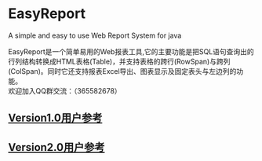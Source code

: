 EasyReport
==========

A simple and easy to use Web Report System for java

EasyReport是一个简单易用的Web报表工具,它的主要功能是把SQL语句查询出的行列结构转换成HTML表格(Table)，并支持表格的跨行(RowSpan)与跨列(ColSpan)。同时它还支持报表Excel导出、图表显示及固定表头与左边列的功能。  
欢迎加入QQ群交流：（365582678）

## [Version1.0用户参考]()
## [Version2.0用户参考]()

[Version1.0用户参考]: https://github.com/xianrendzw/EasyReport/blob/master/docs/manual/version1_0.md
[Version2.0用户参考]: https://github.com/xianrendzw/EasyReport/blob/master/docs/manual/version2_0.md
